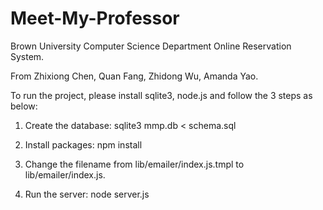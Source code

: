 Meet-My-Professor
=================

Brown University Computer Science Department Online Reservation System.

From Zhixiong Chen, Quan Fang, Zhidong Wu, Amanda Yao.

To run the project, please install sqlite3, node.js and follow the 3 steps as below:

1.	Create the database:
	sqlite3 mmp.db < schema.sql

2. 	Install packages:
	npm install

3.	Change the filename from lib/emailer/index.js.tmpl to lib/emailer/index.js.

3.	Run the server:
	node server.js
